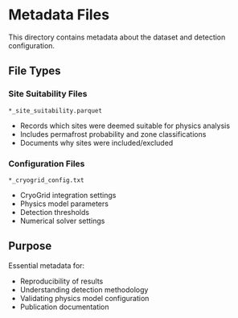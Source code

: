 # Metadata Files

This directory contains metadata about the dataset and detection configuration.

## File Types

### Site Suitability Files
`*_site_suitability.parquet`
- Records which sites were deemed suitable for physics analysis
- Includes permafrost probability and zone classifications
- Documents why sites were included/excluded

### Configuration Files
`*_cryogrid_config.txt`
- CryoGrid integration settings
- Physics model parameters
- Detection thresholds
- Numerical solver settings

## Purpose

Essential metadata for:
- Reproducibility of results
- Understanding detection methodology
- Validating physics model configuration
- Publication documentation
